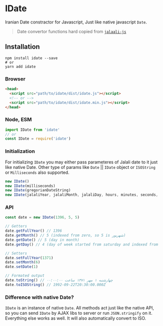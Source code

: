 # IDate

Iranian Date constractor for Javascript, Just like native javascript `Date`.
> Date convertor functions hard copied from [`jalaali-js`](https://github.com/jalaali/jalaali-js)


## Installation

```terminal
npm install idate --save
# or
yarn add idate
```

### Browser

```html
<head>
  <script src="path/to/idate/dist/idate.js"></script>
  <!-- or -->
  <script src="path/to/idate/dist/idate.min.js"></script>
</head>
```
### Node, ESM
```javascript
import IDate from 'idate'
// or
const IDate = require('idate')
```

### Initialization

For initializing `IDate` you may either pass parameteres of Jalali date to it just like native Date. Other type of params like `Date` || `IDate` object or `ISOString` or `Milliseconds` also supported.

```javascript
new IDate()
new IDate(milliseconds)
new IDate(gregorianDateString)
new IDate(jalaliYear, jalaliMonth, jalaliDay, hours, minutes, seconds, milliseconds)
```

### API
```javascript
const date = new IDate(1396, 5, 5)

// Getters
date.getFullYear() // 1396
date.getMonth() // 5 (indexed from zero, so 5 is شهریور)
date.getDate() // 5 (day in month)
date.getDay() // 4 (day of week started from saturday and indexed from zero, so 4 is چهارشنبه)

// Setters
date.setFullYear(1371)
date.setMonth(6)
date.setDate(1)

// Formated output
date.toString() // چهارشنبه ۱ مهر ۱۳۷۱ ساعت ۰۰:۰۰:۰۰
date.toISOString() // 1992-09-22T20:30:00.000Z
```

### Difference with native Date?
`IDate` is an instance of native `Date`. All methods act just like the native API, so you can send `IDate` by AJAX libs to server or run `JSON.stringify` on it. Everything else works as well. It will also automatically convert to ISO.
